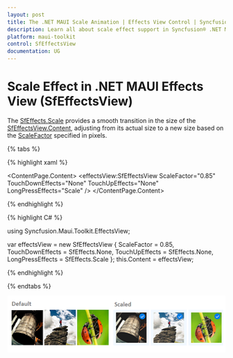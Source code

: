 ```yaml
---
layout: post
title: The .NET MAUI Scale Animation | Effects View Control | Syncfusion®
description: Learn all about scale effect support in Syncfusion® .NET MAUI Effects View (SfEffectsView) control and more.
platform: maui-toolkit
control: SfEffectsView
documentation: UG
---
```


# Scale Effect in .NET MAUI Effects View (SfEffectsView)

The [SfEffects.Scale](https://help.syncfusion.com/cr/maui-toolkit/Syncfusion.Maui.Toolkit.EffectsView.SfEffects.html#Syncfusion_Maui_Toolkit_EffectsView_SfEffects_Scale) provides a smooth transition in the size of the [SfEffectsView.Content](https://help.syncfusion.com/cr/maui-toolkit/Syncfusion.Maui.Toolkit.SfContentView.html#Syncfusion_Maui_Toolkit_SfContentView_Content), adjusting from its actual size to a new size based on the [ScaleFactor](https://help.syncfusion.com/cr/maui-toolkit/Syncfusion.Maui.Toolkit.EffectsView.SfEffectsView.html#Syncfusion_Maui_Toolkit_EffectsView_SfEffectsView_ScaleFactor) specified in pixels.

{% tabs %} 

{% highlight xaml %}

<ContentPage 
    xmlns:effectsView="clr-namespace:Syncfusion.Maui.Toolkit.EffectsView;assembly=Syncfusion.Maui.Toolkit">
    <ContentPage.Content> 
	<effectsView:SfEffectsView
        ScaleFactor="0.85"
        TouchDownEffects="None"
        TouchUpEffects="None"
        LongPressEffects="Scale" /> 
	</ContentPage.Content> 
</ContentPage>

{% endhighlight %}

{% highlight C# %}

using Syncfusion.Maui.Toolkit.EffectsView;

var effectsView = new SfEffectsView
{
    ScaleFactor = 0.85,
    TouchDownEffects = SfEffects.None,
    TouchUpEffects = SfEffects.None,
    LongPressEffects = SfEffects.Scale
};
this.Content = effectsView;  

{% endhighlight %}

{% endtabs %}

![Scale animation](Effects_images/net_maui_scale_animation.png)